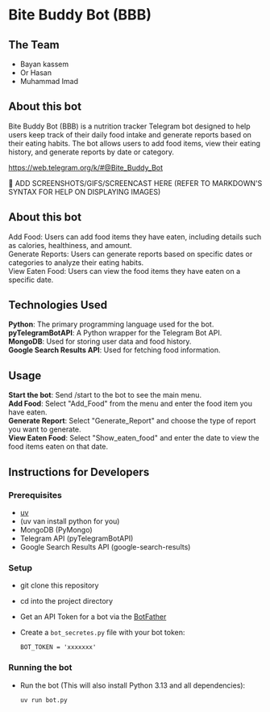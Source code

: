 # Bite Buddy Bot (BBB)

## The Team
- Bayan kassem
- Or Hasan
- Muhammad Imad

## About this bot

Bite Buddy Bot (BBB) is a nutrition tracker Telegram bot designed to help users keep track of their daily food intake and generate reports based on their eating habits. The bot allows users to add food items, view their eating history, and generate reports by date or category.

https://web.telegram.org/k/#@Bite_Buddy_Bot

🚧 ADD SCREENSHOTS/GIFS/SCREENCAST HERE (REFER TO MARKDOWN'S SYNTAX FOR HELP ON DISPLAYING IMAGES)
 
## About this bot

Add Food: Users can add food items they have eaten, including details such as calories, healthiness, and amount.  
Generate Reports: Users can generate reports based on specific dates or categories to analyze their eating habits.  
View Eaten Food: Users can view the food items they have eaten on a specific date.  

## Technologies Used

**Python**: The primary programming language used for the bot.  
**pyTelegramBotAPI**: A Python wrapper for the Telegram Bot API.  
**MongoDB**: Used for storing user data and food history.  
**Google Search Results API**: Used for fetching food information.  

## Usage
**Start the bot**: Send /start to the bot to see the main menu.  
**Add Food**: Select "Add_Food" from the menu and enter the food item you have eaten.  
**Generate Report**: Select "Generate_Report" and choose the type of report you want to generate.  
**View Eaten Food**: Select "Show_eaten_food" and enter the date to view the food items eaten on that date.

## Instructions for Developers 
### Prerequisites
- [uv](https://docs.astral.sh/uv/getting-started/installation/)
- (uv van install python for you)
- MongoDB (PyMongo)
- Telegram API (pyTelegramBotAPI)
- Google Search Results API (google-search-results)

### Setup
- git clone this repository 
- cd into the project directory
- Get an API Token for a bot via the [BotFather](https://telegram.me/BotFather)
- Create a `bot_secretes.py` file with your bot token:

      BOT_TOKEN = 'xxxxxxx'
  
### Running the bot        
- Run the bot (This will also install Python 3.13 and all dependencies):

      uv run bot.py

